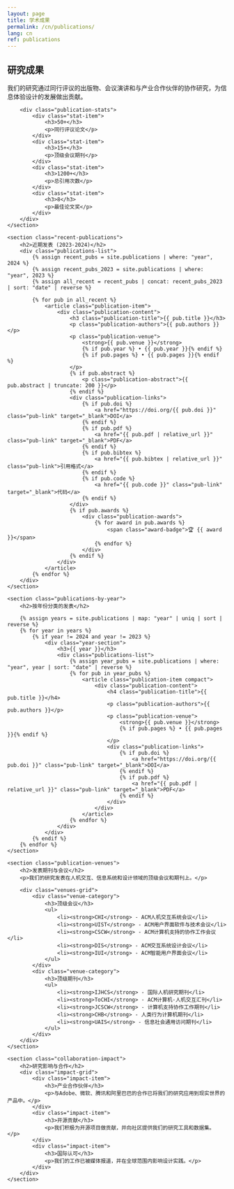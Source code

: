 ```yaml
---
layout: page
title: 学术成果
permalink: /cn/publications/
lang: cn
ref: publications
---
```


<div class="publications-overview">
    <section class="publications-intro">
        <h2>研究成果</h2>
        <p>我们的研究通过同行评议的出版物、会议演讲和与产业合作伙伴的协作研究，为信息体验设计的发展做出贡献。</p>
        
        <div class="publication-stats">
            <div class="stat-item">
                <h3>50+</h3>
                <p>同行评议论文</p>
            </div>
            <div class="stat-item">
                <h3>15+</h3>
                <p>顶级会议期刊</p>
            </div>
            <div class="stat-item">
                <h3>1200+</h3>
                <p>总引用次数</p>
            </div>
            <div class="stat-item">
                <h3>8</h3>
                <p>最佳论文奖</p>
            </div>
        </div>
    </section>

    <section class="recent-publications">
        <h2>近期发表 (2023-2024)</h2>
        <div class="publications-list">
            {% assign recent_pubs = site.publications | where: "year", 2024 %}
            {% assign recent_pubs_2023 = site.publications | where: "year", 2023 %}
            {% assign all_recent = recent_pubs | concat: recent_pubs_2023 | sort: "date" | reverse %}
            
            {% for pub in all_recent %}
                <article class="publication-item">
                    <div class="publication-content">
                        <h3 class="publication-title">{{ pub.title }}</h3>
                        <p class="publication-authors">{{ pub.authors }}</p>
                        <p class="publication-venue">
                            <strong>{{ pub.venue }}</strong>
                            {% if pub.year %} • {{ pub.year }}{% endif %}
                            {% if pub.pages %} • {{ pub.pages }}{% endif %}
                        </p>
                        {% if pub.abstract %}
                            <p class="publication-abstract">{{ pub.abstract | truncate: 200 }}</p>
                        {% endif %}
                        <div class="publication-links">
                            {% if pub.doi %}
                                <a href="https://doi.org/{{ pub.doi }}" class="pub-link" target="_blank">DOI</a>
                            {% endif %}
                            {% if pub.pdf %}
                                <a href="{{ pub.pdf | relative_url }}" class="pub-link" target="_blank">PDF</a>
                            {% endif %}
                            {% if pub.bibtex %}
                                <a href="{{ pub.bibtex | relative_url }}" class="pub-link">引用格式</a>
                            {% endif %}
                            {% if pub.code %}
                                <a href="{{ pub.code }}" class="pub-link" target="_blank">代码</a>
                            {% endif %}
                        </div>
                        {% if pub.awards %}
                            <div class="publication-awards">
                                {% for award in pub.awards %}
                                    <span class="award-badge">🏆 {{ award }}</span>
                                {% endfor %}
                            </div>
                        {% endif %}
                    </div>
                </article>
            {% endfor %}
        </div>
    </section>

    <section class="publications-by-year">
        <h2>按年份分类的发表</h2>
        
        {% assign years = site.publications | map: "year" | uniq | sort | reverse %}
        {% for year in years %}
            {% if year != 2024 and year != 2023 %}
                <div class="year-section">
                    <h3>{{ year }}</h3>
                    <div class="publications-list">
                        {% assign year_pubs = site.publications | where: "year", year | sort: "date" | reverse %}
                        {% for pub in year_pubs %}
                            <article class="publication-item compact">
                                <div class="publication-content">
                                    <h4 class="publication-title">{{ pub.title }}</h4>
                                    <p class="publication-authors">{{ pub.authors }}</p>
                                    <p class="publication-venue">
                                        <strong>{{ pub.venue }}</strong>
                                        {% if pub.pages %} • {{ pub.pages }}{% endif %}
                                    </p>
                                    <div class="publication-links">
                                        {% if pub.doi %}
                                            <a href="https://doi.org/{{ pub.doi }}" class="pub-link" target="_blank">DOI</a>
                                        {% endif %}
                                        {% if pub.pdf %}
                                            <a href="{{ pub.pdf | relative_url }}" class="pub-link" target="_blank">PDF</a>
                                        {% endif %}
                                    </div>
                                </div>
                            </article>
                        {% endfor %}
                    </div>
                </div>
            {% endif %}
        {% endfor %}
    </section>

    <section class="publication-venues">
        <h2>发表期刊与会议</h2>
        <p>我们的研究发表在人机交互、信息系统和设计领域的顶级会议和期刊上。</p>
        
        <div class="venues-grid">
            <div class="venue-category">
                <h3>顶级会议</h3>
                <ul>
                    <li><strong>CHI</strong> - ACM人机交互系统会议</li>
                    <li><strong>UIST</strong> - ACM用户界面软件与技术会议</li>
                    <li><strong>CSCW</strong> - ACM计算机支持的协作工作会议</li>
                    <li><strong>DIS</strong> - ACM交互系统设计会议</li>
                    <li><strong>IUI</strong> - ACM智能用户界面会议</li>
                </ul>
            </div>
            <div class="venue-category">
                <h3>顶级期刊</h3>
                <ul>
                    <li><strong>IJHCS</strong> - 国际人机研究期刊</li>
                    <li><strong>ToCHI</strong> - ACM计算机-人机交互汇刊</li>
                    <li><strong>JCSCW</strong> - 计算机支持协作工作期刊</li>
                    <li><strong>CHB</strong> - 人类行为计算机期刊</li>
                    <li><strong>UAIS</strong> - 信息社会通用访问期刊</li>
                </ul>
            </div>
        </div>
    </section>

    <section class="collaboration-impact">
        <h2>研究影响与合作</h2>
        <div class="impact-grid">
            <div class="impact-item">
                <h3>产业合作伙伴</h3>
                <p>与Adobe、微软、腾讯和阿里巴巴的合作已将我们的研究应用到现实世界的产品中。</p>
            </div>
            <div class="impact-item">
                <h3>开源贡献</h3>
                <p>我们积极为开源项目做贡献，并向社区提供我们的研究工具和数据集。</p>
            </div>
            <div class="impact-item">
                <h3>国际认可</h3>
                <p>我们的工作已被媒体报道，并在全球范围内影响设计实践。</p>
            </div>
        </div>
    </section>
</div>